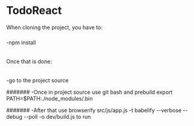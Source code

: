 # TodoReact

When cloning the project, you have to:
#####
-npm install

######
Once that is done:

######
-go to the project source

#######
-Once in project source use git bash and prebuild export PATH=$PATH:./node_modules/.bin

#######
-After that use browserify src/js/app.js -t babelify --verbose --debug --poll -o dev/build.js to run
